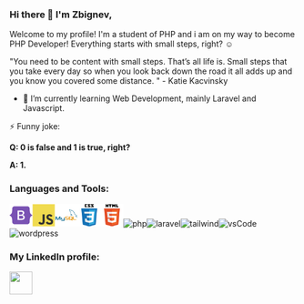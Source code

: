 ### Hi there 👋 I'm Zbignev,

Welcome to my profile! I'm a student of PHP and i am on my way to become PHP Developer!
Everything starts with small steps, right? :relaxed:

"You need to be content with small steps. That’s all life is. Small steps that you take every day so when you look back down the road it all adds up and you know you covered some distance. " - Katie Kacvinsky

- 🌱 I’m currently learning Web Development, mainly Laravel and Javascript.


⚡ Funny joke:
<p><b> Q: 0 is false and 1 is true, right? </b></p>
<p><b> A: 1. </b></p>

### Languages and Tools:

<img src="https://raw.githubusercontent.com/devicons/devicon/master/icons/bootstrap/bootstrap-plain.svg" alt="bootstrap" width="40" height="40" /><img src="https://raw.githubusercontent.com/devicons/devicon/master/icons/javascript/javascript-original.svg" alt="javascript" width="40" height="40" /><img src="https://raw.githubusercontent.com/devicons/devicon/master/icons/mysql/mysql-original-wordmark.svg" alt="mysql" width="40" height="40" /><img src="https://raw.githubusercontent.com/devicons/devicon/master/icons/css3/css3-original-wordmark.svg" alt="css3" width="40" height="40" /><img src="https://raw.githubusercontent.com/devicons/devicon/master/icons/html5/html5-original-wordmark.svg" alt="html5" width="40" height="40" /><img src="https://cdn.jsdelivr.net/gh/devicons/devicon/icons/php/php-plain.svg" alt="php" width="40" height="40" /><img src="https://cdn.jsdelivr.net/gh/devicons/devicon/icons/laravel/laravel-plain-wordmark.svg" alt="laravel" width="40" height="40" /><img src="https://cdn.jsdelivr.net/gh/devicons/devicon/icons/tailwindcss/tailwindcss-plain.svg" alt="tailwind" width="40" height="40" /><img src="https://cdn.jsdelivr.net/gh/devicons/devicon/icons/vscode/vscode-original.svg" alt="vsCode" width="40" height="40" /><img src="https://cdn.jsdelivr.net/gh/devicons/devicon/icons/wordpress/wordpress-original.svg" alt="wordpress" width="40" height="40" />

### My LinkedIn profile:

<a href="https://www.linkedin.com/in/zbignev-tvardauskas-468281175/"> <img src="https://cdn.jsdelivr.net/gh/devicons/devicon/icons/linkedin/linkedin-original.svg" width="40" height="40" /> </a>
